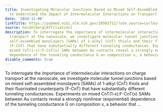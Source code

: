 ```yaml
---
title: Investigating Molecular Junctions Based on Mixed Self-Assembled Monolayers
  to Understand the Impact of Intermolecular Interactions on Transport
date: '2024-11-06'
linkTitle: https://pubmed.ncbi.nlm.nih.gov/39503712/?utm_source=curl&utm_medium=rss&utm_campaign=pubmed-2&utm_content=1FakS-2QOkCT8HsMOQP1bCRQ4YzyumYOmxmF0moLsQ3dFB1E9V&fc=20220326224207&ff=20241106184430&v=2.18.0.post9+e462414
source: heidelberg[Affiliation]
description: To interrogate the importance of intermolecular interactions on charge
  transport at the nanoscale, we investigate molecular tunnel junctions based on mixed
  self-assembled monolayers (SAMs) of 1-alkyl (CnT) thiols and their fluorinated counterparts
  (F-CnT) that have substantially different tunneling conductances. Experiments on
  mixed CnT(1-x):F-CnT(x) SAMs between Au contacts reveal a strongly nonlinear (exponential)
  dependence of the tunneling conductance G on composition x, a behavior that ...
disable_comments: true
---
```

To interrogate the importance of intermolecular interactions on charge transport at the nanoscale, we investigate molecular tunnel junctions based on mixed self-assembled monolayers (SAMs) of 1-alkyl (CnT) thiols and their fluorinated counterparts (F-CnT) that have substantially different tunneling conductances. Experiments on mixed CnT(1-x):F-CnT(x) SAMs between Au contacts reveal a strongly nonlinear (exponential) dependence of the tunneling conductance G on composition x, a behavior that ...